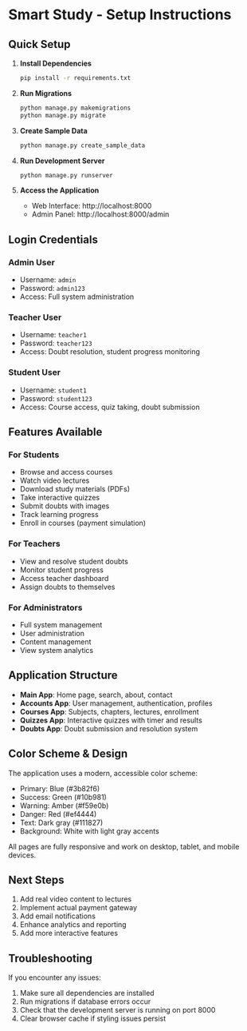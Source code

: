 # Smart Study - Setup Instructions

## Quick Setup

1. **Install Dependencies**
   ```bash
   pip install -r requirements.txt
   ```

2. **Run Migrations**
   ```bash
   python manage.py makemigrations
   python manage.py migrate
   ```

3. **Create Sample Data**
   ```bash
   python manage.py create_sample_data
   ```

4. **Run Development Server**
   ```bash
   python manage.py runserver
   ```

5. **Access the Application**
   - Web Interface: http://localhost:8000
   - Admin Panel: http://localhost:8000/admin

## Login Credentials

### Admin User
- Username: `admin`
- Password: `admin123`
- Access: Full system administration

### Teacher User
- Username: `teacher1`
- Password: `teacher123`
- Access: Doubt resolution, student progress monitoring

### Student User
- Username: `student1`
- Password: `student123`
- Access: Course access, quiz taking, doubt submission

## Features Available

### For Students
- Browse and access courses
- Watch video lectures
- Download study materials (PDFs)
- Take interactive quizzes
- Submit doubts with images
- Track learning progress
- Enroll in courses (payment simulation)

### For Teachers
- View and resolve student doubts
- Monitor student progress
- Access teacher dashboard
- Assign doubts to themselves

### For Administrators
- Full system management
- User administration
- Content management
- View system analytics

## Application Structure

- **Main App**: Home page, search, about, contact
- **Accounts App**: User management, authentication, profiles
- **Courses App**: Subjects, chapters, lectures, enrollment
- **Quizzes App**: Interactive quizzes with timer and results
- **Doubts App**: Doubt submission and resolution system

## Color Scheme & Design

The application uses a modern, accessible color scheme:
- Primary: Blue (#3b82f6)
- Success: Green (#10b981)
- Warning: Amber (#f59e0b)
- Danger: Red (#ef4444)
- Text: Dark gray (#111827)
- Background: White with light gray accents

All pages are fully responsive and work on desktop, tablet, and mobile devices.

## Next Steps

1. Add real video content to lectures
2. Implement actual payment gateway
3. Add email notifications
4. Enhance analytics and reporting
5. Add more interactive features

## Troubleshooting

If you encounter any issues:
1. Make sure all dependencies are installed
2. Run migrations if database errors occur
3. Check that the development server is running on port 8000
4. Clear browser cache if styling issues persist